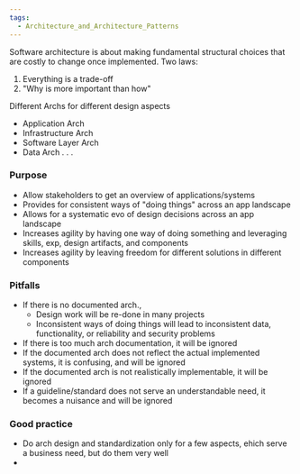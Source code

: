 ```yaml
---
tags:
  - Architecture_and_Architecture_Patterns
---
```

Software architecture is about making fundamental structural choices that are costly to change once implemented. Two laws:
1. Everything is a trade-off
2. "Why is more important than how"

Different Archs for different design aspects
- Application Arch
- Infrastructure Arch
- Software Layer Arch
- Data Arch . . .

### Purpose
- Allow stakeholders to get an overview of applications/systems
- Provides for consistent ways of "doing things" across an app landscape
- Allows for a systematic evo of design decisions across an app landscape
- Increases agility by having one way of doing something and leveraging skills, exp, design artifacts, and components
- Increases agility by leaving freedom for different solutions in different components

### Pitfalls
- If there is no documented arch.,
	- Design work will be re-done in many projects
	- Inconsistent ways of doing things will lead to inconsistent data, functionality, or reliability and security problems
- If there is too much arch documentation, it will be ignored
- If the documented arch does not reflect the actual implemented systems, it is confusing, and will be ignored
- If the documented arch is not realistically implementable, it will be ignored
- If a guideline/standard does not serve an understandable need, it becomes a nuisance and will be ignored

### Good practice
- Do arch design and standardization only for a few aspects, ehich serve a business need, but do them very well
- 